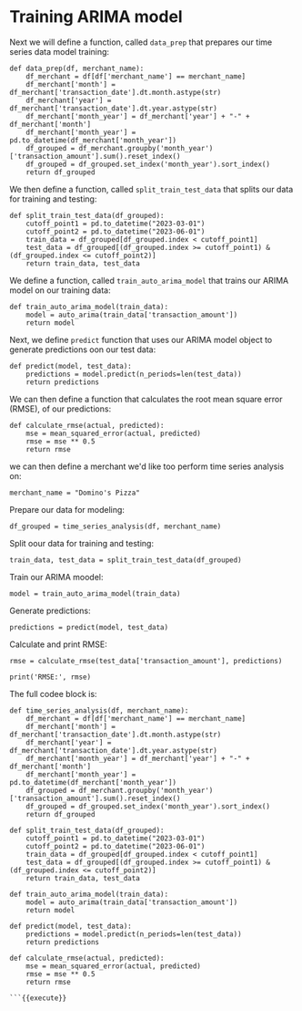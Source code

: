 # Training ARIMA model 

Next we will define a function, called `data_prep` that prepares our time series data model training:
```
def data_prep(df, merchant_name):
    df_merchant = df[df['merchant_name'] == merchant_name]
    df_merchant['month'] = df_merchant['transaction_date'].dt.month.astype(str)
    df_merchant['year'] = df_merchant['transaction_date'].dt.year.astype(str)
    df_merchant['month_year'] = df_merchant['year'] + "-" + df_merchant['month']
    df_merchant['month_year'] = pd.to_datetime(df_merchant['month_year'])
    df_grouped = df_merchant.groupby('month_year')['transaction_amount'].sum().reset_index()
    df_grouped = df_grouped.set_index('month_year').sort_index()
    return df_grouped
```

We then define a function, called `split_train_test_data` that splits our data for training and testing:

```
def split_train_test_data(df_grouped):
    cutoff_point1 = pd.to_datetime("2023-03-01")
    cutoff_point2 = pd.to_datetime("2023-06-01")
    train_data = df_grouped[df_grouped.index < cutoff_point1]
    test_data = df_grouped[(df_grouped.index >= cutoff_point1) & (df_grouped.index <= cutoff_point2)]
    return train_data, test_data
```

We define a function, called `train_auto_arima_model` that trains our ARIMA model on our training data:

```
def train_auto_arima_model(train_data):
    model = auto_arima(train_data['transaction_amount'])
    return model
```

Next, we define `predict` function that uses our ARIMA model object to generate predictions oon our test data:

```
def predict(model, test_data):
    predictions = model.predict(n_periods=len(test_data))
    return predictions
```

We can then define a function that calculates the root mean square error (RMSE), of our predictions:

```
def calculate_rmse(actual, predicted):
    mse = mean_squared_error(actual, predicted)
    rmse = mse ** 0.5
    return rmse
```


we can then define a merchant we'd like too perform time series analysis on:

`merchant_name = "Domino's Pizza"`

Prepare our data for modeling:

`df_grouped = time_series_analysis(df, merchant_name)`

Split oour data for training and testing:

`train_data, test_data = split_train_test_data(df_grouped)`

Train our ARIMA moodel:

`model = train_auto_arima_model(train_data)` 

Generate predictions:

`predictions = predict(model, test_data)`


Calculate and print RMSE:

`rmse = calculate_rmse(test_data['transaction_amount'], predictions)`

`print('RMSE:', rmse)`

The full codee block is:

```
def time_series_analysis(df, merchant_name):
    df_merchant = df[df['merchant_name'] == merchant_name]
    df_merchant['month'] = df_merchant['transaction_date'].dt.month.astype(str)
    df_merchant['year'] = df_merchant['transaction_date'].dt.year.astype(str)
    df_merchant['month_year'] = df_merchant['year'] + "-" + df_merchant['month']
    df_merchant['month_year'] = pd.to_datetime(df_merchant['month_year'])
    df_grouped = df_merchant.groupby('month_year')['transaction_amount'].sum().reset_index()
    df_grouped = df_grouped.set_index('month_year').sort_index()
    return df_grouped

def split_train_test_data(df_grouped):
    cutoff_point1 = pd.to_datetime("2023-03-01")
    cutoff_point2 = pd.to_datetime("2023-06-01")
    train_data = df_grouped[df_grouped.index < cutoff_point1]
    test_data = df_grouped[(df_grouped.index >= cutoff_point1) & (df_grouped.index <= cutoff_point2)]
    return train_data, test_data

def train_auto_arima_model(train_data):
    model = auto_arima(train_data['transaction_amount'])
    return model

def predict(model, test_data):
    predictions = model.predict(n_periods=len(test_data))
    return predictions

def calculate_rmse(actual, predicted):
    mse = mean_squared_error(actual, predicted)
    rmse = mse ** 0.5
    return rmse

```{{execute}}
